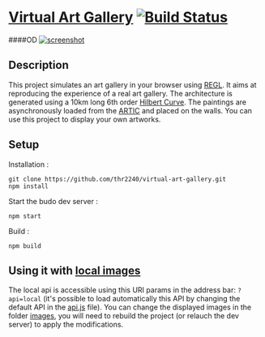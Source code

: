 # [Virtual Art Gallery](https://clementcariou.github.io/virtual-art-gallery/build) [![Build Status](https://travis-ci.com/ClementCariou/virtual-art-gallery.svg?branch=master)](https://travis-ci.com/github/ClementCariou/virtual-art-gallery)
####OD
[![screenshot](ArtGallery.png "App screenshot")](https://clementcariou.github.io/virtual-art-gallery/build)

## Description

This project simulates an art gallery in your browser using [REGL](https://github.com/regl-project/regl).
It aims at reproducing the experience of a real art gallery.
The architecture is generated using a 10km long 6th order [Hilbert Curve](https://en.wikipedia.org/wiki/Hilbert_curve).
The paintings are asynchronously loaded from the [ARTIC](https://api.artic.edu) and placed on the walls.
You can use this project to display your own artworks.

## Setup

Installation :
```shell
git clone https://github.com/thr2240/virtual-art-gallery.git
npm install
```
Start the budo dev server : 
```shell
npm start
```
Build : 
```shell
npm build
```

## Using it with [local images](https://clementcariou.github.io/virtual-art-gallery/build?api=local)

The local api is accessible using this URI params in the address bar: ```?api=local``` (it's possible to load automatically this API by changing the default API in the [api.js](api/api.js) file). You can change the displayed images in the folder [images](images), you will need to rebuild the project (or relauch the dev server) to apply the modifications.
